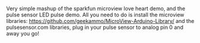 Very simple mashup of the sparkfun microview love heart demo, and the pulse sensor LED pulse demo.
All you need to do is install the microview libraries: https://github.com/geekammo/MicroView-Arduino-Library/ and the pulsesensor.com libraries, plug in your pulse sensor to analog pin 0
and away you go!

